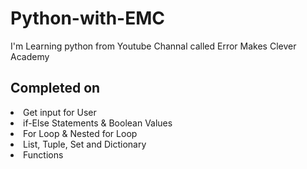 # Python-with-EMC
I'm Learning python from Youtube Channal called Error Makes Clever Academy

<h2>Completed on</h2>
<li>Get input for User</li>
<li>if-Else Statements & Boolean Values</li>
<li>For Loop & Nested for Loop</li>
<li>List, Tuple, Set and Dictionary</li>
<li>Functions</li>